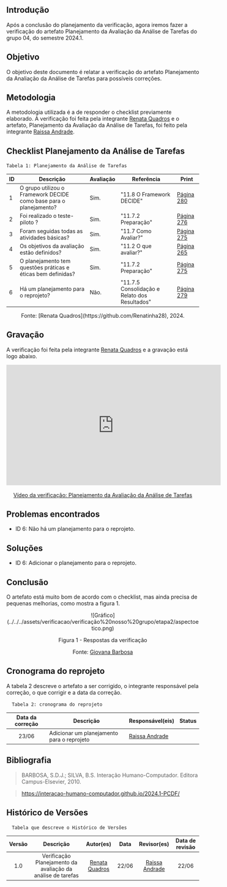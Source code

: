 ## Introdução
Após a conclusão do planejamento da verificação, agora iremos fazer a verificação do artefato Planejamento da Avaliação da Análise de Tarefas do grupo 04, do semestre 2024.1.

## Objetivo
O objetivo deste documento é relatar a verificação do artefato Planejamento da Analiação da Análise de Tarefas para possíveis correções.

## Metodologia
A metodologia utilizada é a de responder o checklist previamente elaborado. A verificação foi feita pela integrante [Renata Quadros](https://github.com/Renatinha28) e o artefato, Planejamento da Avaliação da Análise de Tarefas, foi feito pela integrante [Raissa Andrade](https://github.com/RaissaAndradeS).

## Checklist Planejamento da Análise de Tarefas 

    Tabela 1: Planejamento da Análise de Tarefas

| ID | Descrição | Avaliação | Referência | Print |
|----------|----------|----------|--------|--------|
|  1  |   O grupo utilizou o Framework DECIDE como base para o planejamento?     |   Sim.       |  "11.8 O Framework DECIDE"        | [Página 280](<../../../assets/verificacao/verificação nosso grupo/etapa 4/Página280.png>)|
|  2  |   Foi realizado o teste-piloto ?       |     Sim.     |   "11.7.2 Preparação"       | [Página 276](<../../../assets/verificacao/verificação nosso grupo/etapa 4/276.png>) |
|  3 |    Foram seguidas todas as atividades básicas?     |    Sim.      |   "11.7 Como Avaliar?"       | [Página 275](<../../../assets/verificacao/verificação nosso grupo/etapa 4/275como.png>) |
|  4  | Os objetivos da avaliação estão definidos?   |    Sim.      |  "11.2 O que avaliar?"        |[Página 265](<../../../assets/verificacao/verificação nosso grupo/etapa 4/265.png>)|
|  5  |     O planejamento tem questões práticas e éticas bem definidas?      |    Sim.      |   "11.7.2 Preparação"       |[Página 275](<../../../assets/verificacao/verificação nosso grupo/etapa 4/275.png>)| 
|6  |   Há um planejamento para o reprojeto?       |      Não.    |   "11.7.5 Consolidação e Relato dos Resultados"       |[Página 279](<../../../assets/verificacao/verificação nosso grupo/etapa 4/279hta.png>)| 


<center>Fonte: [Renata Quadros](https://github.com/Renatinha28), 2024.</center>

## Gravação 
A verificação foi feita pela integrante [Renata Quadros](https://github.com/Renatinha28) e a gravação está logo abaixo.

<p style="text-align: center">
    <iframe width="560" height="315" src="https://www.youtube.com/embed/B6wJQlivRRk" title="YouTube video player" frameborder="0" allow="accelerometer; autoplay; clipboard-write; encrypted-media; gyroscope; picture-in-picture; web-share" referrerpolicy="strict-origin-when-cross-origin" allowfullscreen></iframe>
</p>
<p style="text-align: center">
    <a href="https://www.youtube.com/watch?v=B6wJQlivRRk" target="_blank">Vídeo da verificação: Planejamento da Avaliação da Análise de Tarefas  </a>
</p>

## Problemas encontrados
- ID 6: Não há um planejamento para o reprojeto.

## Soluções
- ID 6: Adicionar o planejamento para o reprojeto.

## Conclusão
O artefato está muito bom de acordo com o checklist, mas ainda precisa de pequenas melhorias, como mostra a figura 1.

<center>
![Gráfico](../../../assets/verificacao/verificação%20nosso%20grupo/etapa2/aspectoetico.png)
<div align="center">
<p> Figura 1 - Respostas da verificação </p>
 <center>  <p>Fonte: <a href="https://github.com/gio221">Giovana Barbosa</a></p></center>        
</div></center>


## Cronograma do reprojeto
A tabela 2 descreve o artefato a ser corrigido, o integrante responsável pela correção, o que corrigir e a data da correção.

      Tabela 2: cronograma do reprojeto
| Data da correção | Descrição | Responsável(eis) | Status |
| :----------------------: | -------------------- | ---------------- | --------------- |
|23/06| Adicionar um planejamento para o reprojeto | [Raissa Andrade](https://github.com/RaissaAndradeS) | |

## Bibliografia
> BARBOSA, S.D.J.; SILVA, B.S. Interação Humano-Computador. Editora Campus-Elsevier, 2010.

> https://interacao-humano-computador.github.io/2024.1-PCDF/

## Histórico de Versões
      Tabela que descreve o Histórico de Versões

|     Versão       |     Descrição      |      Autor(es)      | Data           |  Revisor(es)          |Data de revisão|
| :----------------------------------------------------------: | :-------------------------------: | :-------------------------------------------------: | :-------------------------------: |  :-------------------------------: | :-------------------------------: |
| 1.0 | Verificação Planejamento da avaliação da análise de tarefas |  [Renata Quadros](https://github.com/Renatinha28) | 22/06 | [Raissa Andrade](https://github.com/RaissaAndradeS) | 22/06 | 